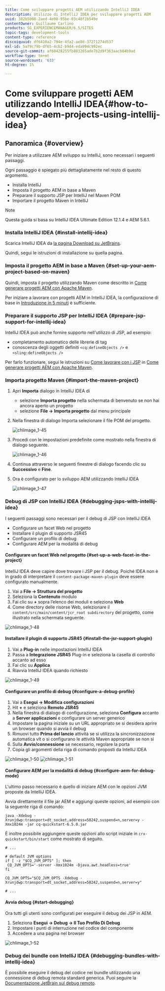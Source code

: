 ```yaml
---
title: Come sviluppare progetti AEM utilizzando IntelliJ IDEA
description: Utilizzo di IntelliJ IDEA per sviluppare progetti AEM
uuid: 382b5008-2aed-4e08-95be-03c48f2b549e
contentOwner: Guillaume Carlino
products: SG_EXPERIENCEMANAGER/6.5/SITES
topic-tags: development-tools
content-type: reference
discoiquuid: df6410a2-794e-4fa2-ae8d-37271274d537
exl-id: 5a79c79b-df65-4cb2-b9d4-eda994c992ec
source-git-commit: af60428255fb883265ade7b2d9f363aacb84b9ad
workflow-type: tm+mt
source-wordcount: '633'
ht-degree: 1%

---
```


# Come sviluppare progetti AEM utilizzando IntelliJ IDEA{#how-to-develop-aem-projects-using-intellij-idea}

## Panoramica {#overview}

Per iniziare a utilizzare AEM sviluppo su IntelliJ, sono necessari i seguenti passaggi.

Ogni passaggio è spiegato più dettagliatamente nel resto di questo argomento.

* Installa IntelliJ
* Imposta il progetto AEM in base a Maven
* Preparare il supporto JSP per IntelliJ nel Maven POM
* Importare il progetto Maven in IntelliJ

>[!NOTE]
>
>Questa guida si basa su IntelliJ IDEA Ultimate Edition 12.1.4 e AEM 5.6.1.

### Installa IntelliJ IDEA {#install-intellij-idea}

Scarica IntelliJ IDEA da [la pagina Download su JetBrains](https://www.jetbrains.com/idea/download/).

Quindi, segui le istruzioni di installazione su quella pagina.

### Imposta il progetto AEM in base a Maven {#set-up-your-aem-project-based-on-maven}

Quindi, imposta il progetto utilizzando Maven come descritto in [Come generare progetti AEM con Apache Maven](/help/sites-developing/ht-projects-maven.md).

Per iniziare a lavorare con progetti AEM in IntelliJ IDEA, la configurazione di base in [Introduzione in 5 minuti](https://maven.apache.org/guides/getting-started/maven-in-five-minutes.html) è sufficiente.

### Preparare il supporto JSP per IntelliJ IDEA {#prepare-jsp-support-for-intellij-idea}

IntelliJ IDEA può anche fornire supporto nell&#39;utilizzo di JSP, ad esempio:

* completamento automatico delle librerie di tag
* conoscenza degli oggetti definiti `<cq:defineObjects />` e `<sling:defineObjects />`

Per farlo funzionare, segui le istruzioni su [Come lavorare con i JSP](/help/sites-developing/ht-projects-maven.md#how-to-work-with-jsps) in [Come generare progetti AEM con Apache Maven](/help/sites-developing/ht-projects-maven.md).

### Importa progetto Maven {#import-the-maven-project}

1. Apri **Importa** dialogo in IntelliJ IDEA di

   * selezione **Importa progetto** nella schermata di benvenuto se non hai ancora aperto un progetto
   * selezione **File -> Importa progetto** dal menu principale

1. Nella finestra di dialogo Importa selezionare il file POM del progetto.

   ![chlimage_1-45](assets/chlimage_1-45a.png)

1. Procedi con le impostazioni predefinite come mostrato nella finestra di dialogo seguente.

   ![chlimage_1-46](assets/chlimage_1-46a.png)

1. Continua attraverso le seguenti finestre di dialogo facendo clic su **Successivo** e **Fine**.
1. Ora è configurato per lo sviluppo AEM utilizzando IntelliJ IDEA

   ![chlimage_1-47](assets/chlimage_1-47a.png)

### Debug di JSP con IntelliJ IDEA {#debugging-jsps-with-intellij-idea}

I seguenti passaggi sono necessari per il debug di JSP con IntelliJ IDEA

* Configurare un facet Web nel progetto
* Installare il plugin di supporto JSR45
* Configurare un profilo di debug
* Configurare AEM per la modalità di debug

#### Configurare un facet Web nel progetto {#set-up-a-web-facet-in-the-project}

IntelliJ IDEA deve capire dove trovare i JSP per il debug. Poiché IDEA non è in grado di interpretare il `content-package-maven-plugin` deve essere configurato manualmente.

1. Vai a **File -> Struttura del progetto**
1. Seleziona la **Contenuto** modulo
1. Fai clic su **+** sopra l’elenco dei moduli e seleziona **Web**
1. Come directory delle risorse Web, selezionare il `content/src/main/content/jcr_root subdirectory` del progetto, come illustrato nella schermata seguente.

![chlimage_1-48](assets/chlimage_1-48a.png)

#### Installare il plugin di supporto JSR45 {#install-the-jsr-support-plugin}

1. Vai a **Plug-in** nelle impostazioni IntelliJ IDEA
1. Passa a **Integrazione JSR45** Plug-in e seleziona la casella di controllo accanto ad esso
1. Fai clic su **Applica**
1. Riavvia IntelliJ IDEA quando richiesto

![chlimage_1-49](assets/chlimage_1-49a.png)

#### Configurare un profilo di debug {#configure-a-debug-profile}

1. Vai a **Esegui -> Modifica configurazioni**
1. Hit **+** e seleziona **Remoto JSR45**
1. Nella finestra di dialogo di configurazione, seleziona **Configura** accanto a **Server applicazioni** e configurare un server generico
1. Impostare la pagina iniziale su un URL appropriato se si desidera aprire un browser quando si avvia il debug
1. Rimuovi tutto **Prima del lancio** attività se si utilizza la sincronizzazione automatica vlt o si configurano le attività Maven appropriate se non si
1. Sulla **Avvio/connessione** se necessario, regolare la porta
1. Copia gli argomenti della riga di comando proposti da IntelliJ IDEA

![chlimage_1-50](assets/chlimage_1-50a.png) ![chlimage_1-51](assets/chlimage_1-51a.png)

#### Configurare AEM per la modalità di debug {#configure-aem-for-debug-mode}

L&#39;ultimo passo necessario è quello di iniziare AEM con le opzioni JVM proposte da IntelliJ IDEA.

Avvia direttamente il file jar AEM e aggiungi queste opzioni, ad esempio con la seguente riga di comando:

`java -Xdebug -Xrunjdwp:transport=dt_socket,address=58242,suspend=n,server=y -Xmx1024m -jar cq-quickstart-6.5.0.jar`

È inoltre possibile aggiungere queste opzioni allo script iniziale in `crx-quickstart/bin/start` come mostrato di seguito.

```shell
# ...

# default JVM options
if [ -z "$CQ_JVM_OPTS" ]; then
 CQ_JVM_OPTS='-server -Xmx1024m -Djava.awt.headless=true'
fi

CQ_JVM_OPTS="$CQ_JVM_OPTS -Xdebug -Xrunjdwp:transport=dt_socket,address=58242,suspend=n,server=y"

# ...
```

#### Avvia debug {#start-debugging}

Ora tutti gli utenti sono configurati per eseguire il debug dei JSP in AEM.

1. Seleziona **Esegui -> Debug -> Il Tuo Profilo Di Debug**
1. Impostare i punti di interruzione nel codice del componente
1. Accedere a una pagina nel browser

![chlimage_1-52](assets/chlimage_1-52a.png)

### Debug dei bundle con IntelliJ IDEA {#debugging-bundles-with-intellij-idea}

È possibile eseguire il debug del codice nei bundle utilizzando una connessione di debug remota standard generica. Puoi seguire la [Documentazione JetBrain sul debug remoto](https://www.jetbrains.com/help/idea/remote-debugging-with-product.html#remote-interpreter).
